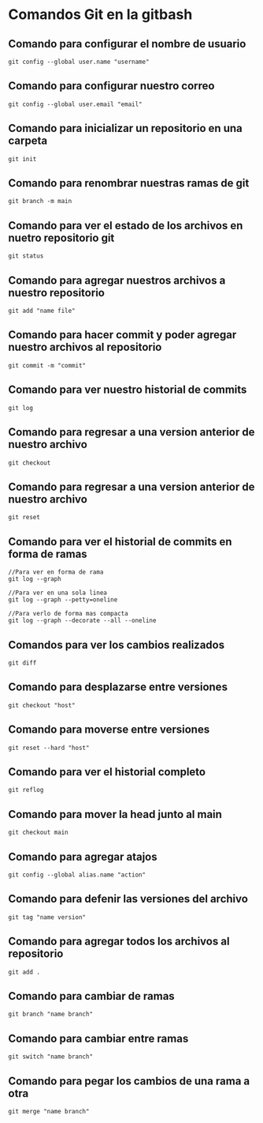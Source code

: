 # Comandos Git en la gitbash
## Comando para configurar el nombre de usuario
```
git config --global user.name "username"
```
## Comando para configurar nuestro correo
```
git config --global user.email "email"
```
## Comando para inicializar un repositorio en una carpeta
```
git init
```
## Comando para renombrar nuestras ramas de git
```
git branch -m main
```
## Comando para ver el estado de los archivos en nuetro repositorio git
```
git status
```
## Comando para agregar nuestros archivos a nuestro repositorio
```
git add "name file"
```
## Comando para hacer commit y poder agregar nuestro archivos al repositorio
```
git commit -m "commit"
```
## Comando para ver nuestro historial de commits
```
git log
```
## Comando para regresar a una version anterior de nuestro archivo
```
git checkout
```
## Comando para regresar a una version anterior de nuestro archivo
```
git reset
```
## Comando para ver el historial de commits en forma de ramas
```
//Para ver en forma de rama
git log --graph

//Para ver en una sola linea
git log --graph --petty=oneline

//Para verlo de forma mas compacta
git log --graph --decorate --all --oneline
```
## Comandos para ver los cambios realizados
```
git diff
```
## Comando para desplazarse entre versiones
```
git checkout "host"
```
## Comando para moverse entre versiones

```
git reset --hard "host"
```
## Comando para ver el historial completo
```
git reflog
```
## Comando para mover la head junto al main
```
git checkout main
```
## Comando para agregar atajos

```
git config --global alias.name "action"
```
## Comando para defenir las versiones del archivo
```
git tag "name version"
```
## Comando para agregar todos los archivos al repositorio 
```
git add .
```
## Comando para cambiar de ramas
```
git branch "name branch"
```
## Comando para cambiar entre ramas
```
git switch "name branch"
```
## Comando para pegar los cambios de una rama a otra
```
git merge "name branch"
```
